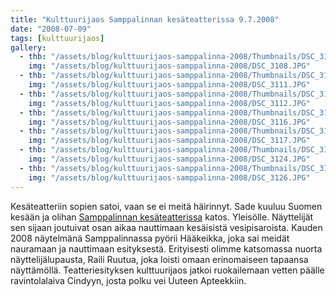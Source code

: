 ```yaml
---
title: "Kulttuurijaos Samppalinnan kesäteatterissa 9.7.2008"
date: "2008-07-09"
tags: [kulttuurijaos]
gallery:
  - thb: "/assets/blog/kulttuurijaos-samppalinna-2008/Thumbnails/DSC_3108.JPG"
    img: "/assets/blog/kulttuurijaos-samppalinna-2008/DSC_3108.JPG"
  - thb: "/assets/blog/kulttuurijaos-samppalinna-2008/Thumbnails/DSC_3111.JPG"
    img: "/assets/blog/kulttuurijaos-samppalinna-2008/DSC_3111.JPG"
  - thb: "/assets/blog/kulttuurijaos-samppalinna-2008/Thumbnails/DSC_3112.JPG"
    img: "/assets/blog/kulttuurijaos-samppalinna-2008/DSC_3112.JPG"
  - thb: "/assets/blog/kulttuurijaos-samppalinna-2008/Thumbnails/DSC_3116.JPG"
    img: "/assets/blog/kulttuurijaos-samppalinna-2008/DSC_3116.JPG"
  - thb: "/assets/blog/kulttuurijaos-samppalinna-2008/Thumbnails/DSC_3117.JPG"
    img: "/assets/blog/kulttuurijaos-samppalinna-2008/DSC_3117.JPG"
  - thb: "/assets/blog/kulttuurijaos-samppalinna-2008/Thumbnails/DSC_3124.JPG"
    img: "/assets/blog/kulttuurijaos-samppalinna-2008/DSC_3124.JPG"
  - thb: "/assets/blog/kulttuurijaos-samppalinna-2008/Thumbnails/DSC_3126.JPG"
    img: "/assets/blog/kulttuurijaos-samppalinna-2008/DSC_3126.JPG"
---
```


Kesäteatteriin sopien satoi, vaan se ei meitä häirinnyt. Sade kuuluu
Suomen kesään ja olihan [Samppalinnan
kesäteatterissa](http://www.samppalinnanteatteri.fi/) katos. Yleisölle.
Näyttelijät sen sijaan joutuivat osan aikaa nauttimaan kesäisistä
vesipisaroista. Kauden 2008 näytelmänä Samppalinnassa pyörii Hääkeikka,
joka sai meidät nauramaan ja nauttimaan esityksestä. Erityisesti olimme
katsomassa nuorta näyttelijälupausta, Raili Ruutua, joka loisti omaan
erinomaiseen tapaansa näyttämöllä. Teatteriesityksen kulttuurijaos
jatkoi ruokailemaan vetten päälle ravintolalaiva
Cindyyn, josta polku vei Uuteen Apteekkiin.
